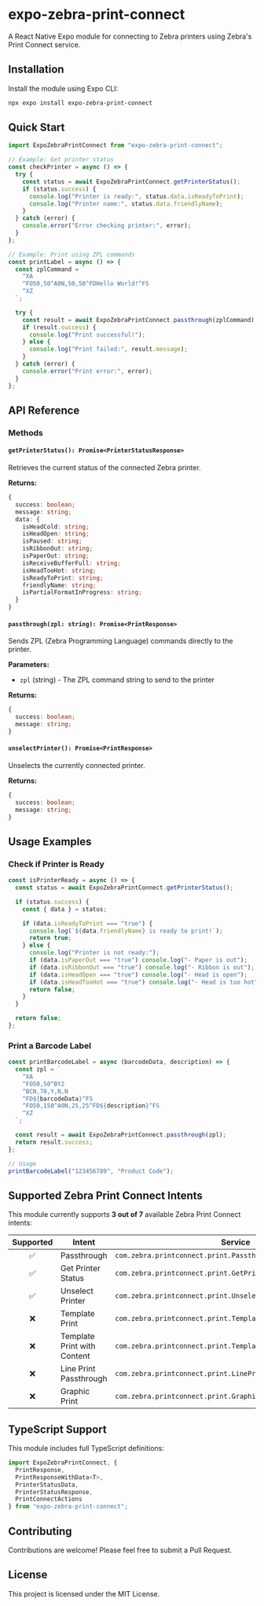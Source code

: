 # expo-zebra-print-connect

A React Native Expo module for connecting to Zebra printers using Zebra's Print Connect service.

## Installation

Install the module using Expo CLI:

```bash
npx expo install expo-zebra-print-connect
```

## Quick Start

```javascript
import ExpoZebraPrintConnect from "expo-zebra-print-connect";

// Example: Get printer status
const checkPrinter = async () => {
  try {
    const status = await ExpoZebraPrintConnect.getPrinterStatus();
    if (status.success) {
      console.log("Printer is ready:", status.data.isReadyToPrint);
      console.log("Printer name:", status.data.friendlyName);
    }
  } catch (error) {
    console.error("Error checking printer:", error);
  }
};

// Example: Print using ZPL commands
const printLabel = async () => {
  const zplCommand = `
    ^XA
    ^FO50,50^A0N,50,50^FDHello World!^FS
    ^XZ
  `;

  try {
    const result = await ExpoZebraPrintConnect.passthrough(zplCommand);
    if (result.success) {
      console.log("Print successful!");
    } else {
      console.log("Print failed:", result.message);
    }
  } catch (error) {
    console.error("Print error:", error);
  }
};
```

## API Reference

### Methods

#### `getPrinterStatus(): Promise<PrinterStatusResponse>`

Retrieves the current status of the connected Zebra printer.

**Returns:**

```typescript
{
  success: boolean;
  message: string;
  data: {
    isHeadCold: string;
    isHeadOpen: string;
    isPaused: string;
    isRibbonOut: string;
    isPaperOut: string;
    isReceiveBufferFull: string;
    isHeadTooHot: string;
    isReadyToPrint: string;
    friendlyName: string;
    isPartialFormatInProgress: string;
  }
}
```

#### `passthrough(zpl: string): Promise<PrintResponse>`

Sends ZPL (Zebra Programming Language) commands directly to the printer.

**Parameters:**

- `zpl` (string) - The ZPL command string to send to the printer

**Returns:**

```typescript
{
  success: boolean;
  message: string;
}
```

#### `unselectPrinter(): Promise<PrintResponse>`

Unselects the currently connected printer.

**Returns:**

```typescript
{
  success: boolean;
  message: string;
}
```

## Usage Examples

### Check if Printer is Ready

```javascript
const isPrinterReady = async () => {
  const status = await ExpoZebraPrintConnect.getPrinterStatus();

  if (status.success) {
    const { data } = status;

    if (data.isReadyToPrint === "true") {
      console.log(`${data.friendlyName} is ready to print!`);
      return true;
    } else {
      console.log("Printer is not ready:");
      if (data.isPaperOut === "true") console.log("- Paper is out");
      if (data.isRibbonOut === "true") console.log("- Ribbon is out");
      if (data.isHeadOpen === "true") console.log("- Head is open");
      if (data.isHeadTooHot === "true") console.log("- Head is too hot");
      return false;
    }
  }

  return false;
};
```

### Print a Barcode Label

```javascript
const printBarcodeLabel = async (barcodeData, description) => {
  const zpl = `
    ^XA
    ^FO50,50^BY2
    ^BCN,70,Y,N,N
    ^FD${barcodeData}^FS
    ^FO50,150^A0N,25,25^FD${description}^FS
    ^XZ
  `;

  const result = await ExpoZebraPrintConnect.passthrough(zpl);
  return result.success;
};

// Usage
printBarcodeLabel("123456789", "Product Code");
```

## Supported Zebra Print Connect Intents

This module currently supports **3 out of 7** available Zebra Print Connect intents:

| Supported | Intent                      | Service                                                        |
| :-------: | --------------------------- | -------------------------------------------------------------- |
|    ✅     | Passthrough                 | `com.zebra.printconnect.print.PassthroughService`              |
|    ✅     | Get Printer Status          | `com.zebra.printconnect.print.GetPrinterStatusService`         |
|    ✅     | Unselect Printer            | `com.zebra.printconnect.print.UnselectPrinterService`          |
|    ❌     | Template Print              | `com.zebra.printconnect.print.TemplatePrintService`            |
|    ❌     | Template Print with Content | `com.zebra.printconnect.print.TemplatePrintWithContentService` |
|    ❌     | Line Print Passthrough      | `com.zebra.printconnect.print.LinePrintPassthroughService`     |
|    ❌     | Graphic Print               | `com.zebra.printconnect.print.GraphicPrintService`             |

## TypeScript Support

This module includes full TypeScript definitions:

```typescript
import ExpoZebraPrintConnect, {
  PrintResponse,
  PrintResponseWithData<T>,
  PrinterStatusData,
  PrinterStatusResponse,
  PrintConnectActions
} from "expo-zebra-print-connect";
```

## Contributing

Contributions are welcome! Please feel free to submit a Pull Request.

## License

This project is licensed under the MIT License.
